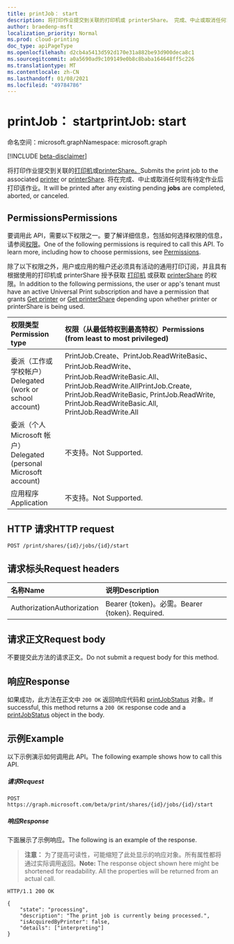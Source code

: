 ```yaml
---
title: printJob： start
description: 将打印作业提交到关联的打印机或 printerShare。 完成、中止或取消任何现有待定作业后，将打印该作业。
author: braedenp-msft
localization_priority: Normal
ms.prod: cloud-printing
doc_type: apiPageType
ms.openlocfilehash: d2cb4a5413d592d170e31a882be93d900deca8c1
ms.sourcegitcommit: a0a5690ad9c109149e0b8c8baba164648ff5c226
ms.translationtype: MT
ms.contentlocale: zh-CN
ms.lasthandoff: 01/08/2021
ms.locfileid: "49784786"
---
```

# <a name="printjob-start"></a><span data-ttu-id="04d7d-104">printJob： start</span><span class="sxs-lookup"><span data-stu-id="04d7d-104">printJob: start</span></span>

<span data-ttu-id="04d7d-105">命名空间：microsoft.graph</span><span class="sxs-lookup"><span data-stu-id="04d7d-105">Namespace: microsoft.graph</span></span>

[!INCLUDE [beta-disclaimer](../../includes/beta-disclaimer.md)]

<span data-ttu-id="04d7d-106">将打印作业提交到关联的[打印机](../resources/printer.md)或[printerShare。](../resources/printershare.md)</span><span class="sxs-lookup"><span data-stu-id="04d7d-106">Submits the print job to the associated [printer](../resources/printer.md) or [printerShare](../resources/printershare.md).</span></span> <span data-ttu-id="04d7d-107">将在完成、中止或取消任何现有待定作业后打印该作业。</span><span class="sxs-lookup"><span data-stu-id="04d7d-107">It will be printed after any existing pending **jobs** are completed, aborted, or canceled.</span></span>

## <a name="permissions"></a><span data-ttu-id="04d7d-108">Permissions</span><span class="sxs-lookup"><span data-stu-id="04d7d-108">Permissions</span></span>
<span data-ttu-id="04d7d-p103">要调用此 API，需要以下权限之一。要了解详细信息，包括如何选择权限的信息，请参阅[权限](/graph/permissions-reference)。</span><span class="sxs-lookup"><span data-stu-id="04d7d-p103">One of the following permissions is required to call this API. To learn more, including how to choose permissions, see [Permissions](/graph/permissions-reference).</span></span>

<span data-ttu-id="04d7d-111">除了以下权限之外，用户或应用的租户还必须具有活动的通用打印订阅，并且具有根据使用的打印机或 printerShare 授予获取 [打印机](printer-get.md) 或获取 [printerShare](printershare-get.md) 的权限。</span><span class="sxs-lookup"><span data-stu-id="04d7d-111">In addition to the following permissions, the user or app's tenant must have an active Universal Print subscription and have a permission that grants [Get printer](printer-get.md) or [Get printerShare](printershare-get.md) depending upon whether printer or printerShare is being used.</span></span>

|<span data-ttu-id="04d7d-112">权限类型</span><span class="sxs-lookup"><span data-stu-id="04d7d-112">Permission type</span></span> | <span data-ttu-id="04d7d-113">权限（从最低特权到最高特权）</span><span class="sxs-lookup"><span data-stu-id="04d7d-113">Permissions (from least to most privileged)</span></span> |
|:---------------|:--------------------------------------------|
|<span data-ttu-id="04d7d-114">委派（工作或学校帐户）</span><span class="sxs-lookup"><span data-stu-id="04d7d-114">Delegated (work or school account)</span></span>| <span data-ttu-id="04d7d-115">PrintJob.Create、PrintJob.ReadWriteBasic、PrintJob.ReadWrite、PrintJob.ReadWriteBasic.All、PrintJob.ReadWrite.All</span><span class="sxs-lookup"><span data-stu-id="04d7d-115">PrintJob.Create, PrintJob.ReadWriteBasic, PrintJob.ReadWrite, PrintJob.ReadWriteBasic.All, PrintJob.ReadWrite.All</span></span> |
|<span data-ttu-id="04d7d-116">委派（个人 Microsoft 帐户）</span><span class="sxs-lookup"><span data-stu-id="04d7d-116">Delegated (personal Microsoft account)</span></span>|<span data-ttu-id="04d7d-117">不支持。</span><span class="sxs-lookup"><span data-stu-id="04d7d-117">Not Supported.</span></span>|
|<span data-ttu-id="04d7d-118">应用程序</span><span class="sxs-lookup"><span data-stu-id="04d7d-118">Application</span></span>| <span data-ttu-id="04d7d-119">不支持。</span><span class="sxs-lookup"><span data-stu-id="04d7d-119">Not Supported.</span></span> |

## <a name="http-request"></a><span data-ttu-id="04d7d-120">HTTP 请求</span><span class="sxs-lookup"><span data-stu-id="04d7d-120">HTTP request</span></span>
```http
POST /print/shares/{id}/jobs/{id}/start
```
## <a name="request-headers"></a><span data-ttu-id="04d7d-121">请求标头</span><span class="sxs-lookup"><span data-stu-id="04d7d-121">Request headers</span></span>
| <span data-ttu-id="04d7d-122">名称</span><span class="sxs-lookup"><span data-stu-id="04d7d-122">Name</span></span>          | <span data-ttu-id="04d7d-123">说明</span><span class="sxs-lookup"><span data-stu-id="04d7d-123">Description</span></span>   |
|:--------------|:--------------|
| <span data-ttu-id="04d7d-124">Authorization</span><span class="sxs-lookup"><span data-stu-id="04d7d-124">Authorization</span></span> | <span data-ttu-id="04d7d-p104">Bearer {token}。必需。</span><span class="sxs-lookup"><span data-stu-id="04d7d-p104">Bearer {token}. Required.</span></span> |

## <a name="request-body"></a><span data-ttu-id="04d7d-127">请求正文</span><span class="sxs-lookup"><span data-stu-id="04d7d-127">Request body</span></span>

<span data-ttu-id="04d7d-128">不要提交此方法的请求正文。</span><span class="sxs-lookup"><span data-stu-id="04d7d-128">Do not submit a request body for this method.</span></span> 

## <a name="response"></a><span data-ttu-id="04d7d-129">响应</span><span class="sxs-lookup"><span data-stu-id="04d7d-129">Response</span></span>
<span data-ttu-id="04d7d-130">如果成功，此方法在正文中 `200 OK` 返回响应代码和 [printJobStatus](../resources/printjobstatus.md) 对象。</span><span class="sxs-lookup"><span data-stu-id="04d7d-130">If successful, this method returns a `200 OK` response code and a [printJobStatus](../resources/printjobstatus.md) object in the body.</span></span>

## <a name="example"></a><span data-ttu-id="04d7d-131">示例</span><span class="sxs-lookup"><span data-stu-id="04d7d-131">Example</span></span>
<span data-ttu-id="04d7d-132">以下示例演示如何调用此 API。</span><span class="sxs-lookup"><span data-stu-id="04d7d-132">The following example shows how to call this API.</span></span>
##### <a name="request"></a><span data-ttu-id="04d7d-133">请求</span><span class="sxs-lookup"><span data-stu-id="04d7d-133">Request</span></span>

```http
POST https://graph.microsoft.com/beta/print/shares/{id}/jobs/{id}/start
```

##### <a name="response"></a><span data-ttu-id="04d7d-134">响应</span><span class="sxs-lookup"><span data-stu-id="04d7d-134">Response</span></span>
<span data-ttu-id="04d7d-135">下面展示了示例响应。</span><span class="sxs-lookup"><span data-stu-id="04d7d-135">The following is an example of the response.</span></span> 
><span data-ttu-id="04d7d-p105">**注意：** 为了提高可读性，可能缩短了此处显示的响应对象。所有属性都将通过实际调用返回。</span><span class="sxs-lookup"><span data-stu-id="04d7d-p105">**Note:** The response object shown here might be shortened for readability. All the properties will be returned from an actual call.</span></span>

```http
HTTP/1.1 200 OK

{
    "state": "processing",
    "description": "The print job is currently being processed.",
    "isAcquiredByPrinter": false,
    "details": ["interpreting"]
}
```



